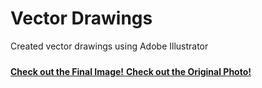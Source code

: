 # Vector Drawings
Created vector drawings using Adobe Illustrator
<div style="height:10px;font-size:1px;">&nbsp;</div>


<a href="https://github.com/dan-bernstein/dan-bernstein.github.io/blob/main/assets/Bernstein_Vector_Drawing.png?raw=true" target="_blank" rel="noopener noreferrer">
    <i class="fa-solid fa-paintbrush"></i> <strong>Check out the Final Image!</strong>
</a>

<a href="https://github.com/dan-bernstein/dan-bernstein.github.io/blob/main/assets/Bernstein_Vector_Drawing_Original.png?raw=true" target="_blank" rel="noopener noreferrer">
    <i class="fa-solid fa-image"></i> <strong>Check out the Original Photo!</strong>
</a>
